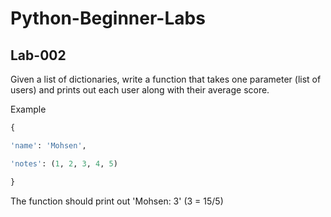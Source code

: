 # Python-Beginner-Labs
## Lab-002  

Given a list of dictionaries, write a function that takes one parameter (list of users) and prints out each user along with their average score.  

Example  

```python
{

'name': 'Mohsen',

'notes': (1, 2, 3, 4, 5)

}
```

The function should print out 'Mohsen: 3' (3 = 15/5)  
